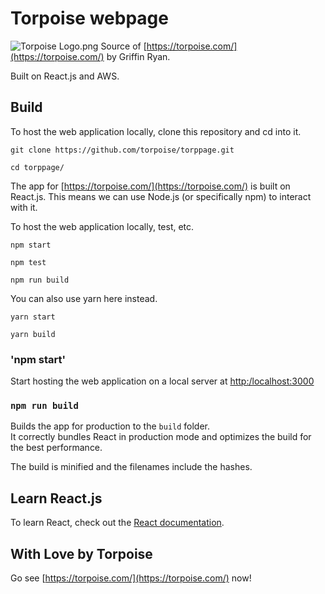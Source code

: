 # Torpoise webpage

![Torpoise Logo.png](https://torpoisebucket.s3-us-west-2.amazonaws.com/torpoiselogo.png)
Source of [https://torpoise.com/](https://torpoise.com/) by Griffin Ryan.

Built on React.js and AWS.

## Build

To host the web application locally, clone this repository and cd into it.

    git clone https://github.com/torpoise/torppage.git

    cd torppage/

The app for [https://torpoise.com/](https://torpoise.com/) is built on React.js.
This means we can use Node.js (or specifically npm) to interact with it.

To host the web application locally, test, etc.

    npm start
    
    npm test

    npm run build

You can also use yarn here instead.

    yarn start

    yarn build

### 'npm start'

Start hosting the web application on a local server at [http:/localhost:3000](http:/localhost:3000)

### `npm run build`

Builds the app for production to the `build` folder.<br />
It correctly bundles React in production mode and optimizes the build for the best performance.

The build is minified and the filenames include the hashes.<br />

## Learn React.js

To learn React, check out the [React documentation](https://reactjs.org/).

## With Love by Torpoise

Go see [https://torpoise.com/](https://torpoise.com/) now!
